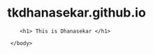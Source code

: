 # tkdhanasekar.github.io

<html>
    <head>
      <title> This is DHANASEKAR Linux </title>
    </head>
    <body>
      
        <h1> This is Dhanasekar </h1>
     
     </body>
     
 </html>
 
